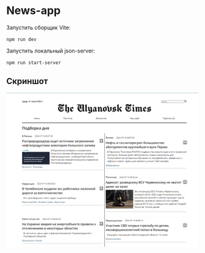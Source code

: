 # News-app
Запустить сборщик Vite: 
```
npm run dev
```
Запустить локальный json-server:
```
npm run start-server
```
## Скриншот
![Скриншот главного экрана](public/preview.png)

